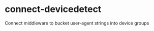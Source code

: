 connect-devicedetect
====================

Connect middleware to bucket user-agent strings into device groups
